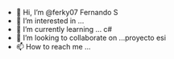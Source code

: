 - 👋 Hi, I’m @ferky07 Fernando S
- 👀 I’m interested in ...
- 🌱 I’m currently learning ... c#
- 💞️ I’m looking to collaborate on ...proyecto esi
- 📫 How to reach me ...

<!---
ferky07/ferky07 is a ✨ special ✨ repository because its `README.md` (this file) appears on your GitHub profile.
You can click the Preview link to take a look at your changes.
--->
